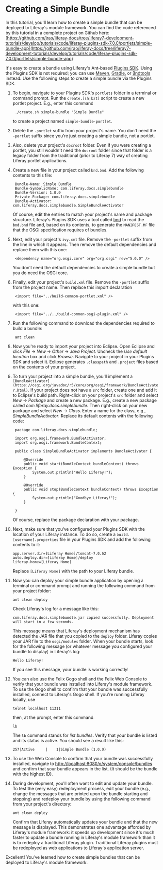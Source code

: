 # Creating a Simple Bundle

In this tutorial, you'll learn how to create a simple bundle that can be
deployed to Liferay's module framework. You can find the code referenced by this
tutorial in a complete project on Github here:
[https://github.com/jrao/liferay-docs/tree/liferay7-development-tutorials/develop/tutorials/code/liferay-plugins-sdk-7.0.0/portlets/simple-bundle-app](https://github.com/jrao/liferay-docs/tree/liferay7-development-tutorials/develop/tutorials/code/liferay-plugins-sdk-7.0.0/portlets/simple-bundle-app)

It's easy to create a bundle using Liferay's Ant-based [Plugins SDK](http://www.liferay.com/downloads/liferay-portal/available-releases).
Using the Plugins SDK is not required; you can use
[Maven](https://maven.apache.org), [Gradle](https://gradle.org), or
[Bndtools](http://bndtools.org) instead. Use the following steps to create a
simple bundle via the Plugins SDK.

1. To begin, navigate to your Plugins SDK's `portlets` folder in a terminal or
   command prompt. Run the `create.[sh|bat]` script to create a new portlet
   project. E.g., enter this command

        ./create.sh simple-bundle "Simple Bundle"

    to create a project named `simple-bundle-portlet`.

2. Delete the `-portlet` suffix from your project's name. You don't need the
   `-portlet` suffix since you're just creating a simple bundle, not a portlet. 

3. Also, delete your project's `docroot` folder. Even if you were creating a
   portlet, you still wouldn't need the `docroot` folder since that folder is a
   legacy folder from the traditional (prior to Liferay 7) way of creating
   Liferay portlet applications.

4. Create a new file in your project called `bnd.bnd`. Add the following
   contents to this file:

        Bundle-Name: Simple Bundle
        Bundle-SymbolicName: com.liferay.docs.simplebundle
        Bundle-Version: 1.0.0
        Private-Package: com.liferay.docs.simplebundle
        Bundle-Activator: com.liferay.docs.simplebundle.SimpleBundleActivator

    Of course, edit the entries to match your project's name and package
    structure. Liferay's Plugins SDK uses a tool called
    [bnd](http://www.aqute.biz/Bnd/Bnd) to read the `bnd.bnd` file and, based on
    its contents, to generate the `MANIFEST.MF` file that the OSGi specification
    requires of bundles.

5. Next, edit your project's `ivy.xml` file. Remove the `-portlet` suffix from
   the line in which it appears. Then remove the default dependencies and
   replace them with this one:

        <dependency name="org.osgi.core" org="org.osgi" rev="5.0.0" />

    You don't need the default dependencies to create a simple bundle but you do
    need the OSGi core.

6. Finally, edit your project's `build.xml` file. Remove the `-portlet` suffix
   from the project name. Then replace this import declaration

        <import file="../build-common-portlet.xml" />

    with this one:

        <import file="../../build-common-osgi-plugin.xml" />

7. Run the following command to download the dependencies required to build a
   bundle:

        ant clean

8. Now you're ready to import your project into Eclipse. Open Eclipse and click
   *File* &rarr; *New* &rarr; *Other* &rarr; *Java Project*. Uncheck the *Use
   default location* box and click *Browse*. Navigate to your project in your
   Plugins SDK and select it. Eclipse generates `.classpath` and `.project`
   files based on the contents of your project.

9. To turn your project into a simple bundle, you'll implement a
   `[BundleActivator](https://osgi.org/javadoc/r5/core/org/osgi/framework/BundleActivator.html)`.
   If your project does not have a `src` folder, create one and add it to
   Eclipse's build path. Right-click on your project's `src` folder and select
   *New* &rarr; *Package* and create a new package. E.g., create a new package
   called *com.liferay.docs.simplebundle*. Then right-click on your new package
   and select *New* &rarr; *Class*. Enter a name for the class, e.g.,
   *SimpleBundleActivator*. Replace its default contents with the following
   code:

        package com.liferay.docs.simplebundle;

        import org.osgi.framework.BundleActivator;
        import org.osgi.framework.BundleContext;

        public class SimpleBundleActivator implements BundleActivator {

            @Override
            public void start(BundleContext bundleContext) throws Exception {
                System.out.println("Hello Liferay!");
            }

            @Override
            public void stop(BundleContext bundleContext) throws Exception {
                System.out.println("Goodbye Liferay!");
            }

        }

    Of course, replace the package declaration with your package.

10. Next, make sure that you've configured your Plugins SDK with the location of
    your Liferay instance. To do so, create a `build.[username].properties` file
    in your Plugins SDK and add the following contents to it:

        app.server.dir=[Liferay Home]/tomcat-7.0.62
        auto.deploy.dir=[Liferay Home]/deploy
        liferay.home=[Liferay Home]

    Replace `[Liferay Home]` with the path to your Liferay bundle.

11. Now you can deploy your simple bundle application by opening a terminal or
    command prompt and running the following command from your project folder:

        ant clean deploy

    Check Liferay's log for a message like this:

        com.liferay.docs.simplebundle.jar copied successfully. Deployment will start in a few seconds.

    This message means that Liferay's deployment mechanism has detected the JAR
    file that you copied to the `deploy` folder. Liferay copies your JAR file to
    the `osgi/modules` folder. When your bundle starts, look for the following
    message (or whatever message you configured your bundle to display) in
    Liferay's log:

        Hello Liferay!

    If you see this message, your bundle is working correctly!

12. You can also use the Felix Gogo shell and the Felix Web Console to verify
    that your bundle was installed into Liferay's module framework. To use the
    Gogo shell to confirm that your bundle was successfully installed, connect
    to Liferay's Gogo shell. If you're running Liferay locally, use

        telnet localhost 11311

    then, at the prompt, enter this command:

        lb

    The `lb` command stands for *list bundles*. Verify that your bundle is
    listed and its status is active. You should see a result like this:

        257|Active     |    1|Simple Bundle (1.0.0)

13. To use the Web Console to confirm that your bundle was successfully
    installed, navigate to
    [http://localhost:8080/o/system/console/bundles](http://localhost:8080/o/system/console/bundles)
    and confirm that your bundle appears in the list. (It should be the bundle
    with the highest ID).

14. During development, you'll often want to edit and update your bundle. To
    test the (very easy) redeployment process, edit your bundle (e.g., change
    the messages that are printed upon the bundle starting and stopping) and
    redeploy your bundle by using the following command from your project's
    directory:

        ant clean deploy

    Confirm that Liferay automatically updates your bundle and that the new
    message is displayed. This demonstrates one advantage afforded by Liferay's
    module framework: it speeds up development since it's much faster to update
    a bundle running in Liferay's module framework than it is to redeploy a
    traditional Liferay plugin. Traditional Liferay plugins must be redeployed
    as web applications to Liferay's application server.

Excellent! You've learned how to create simple bundles that can be deployed to
Liferay's module framework.

